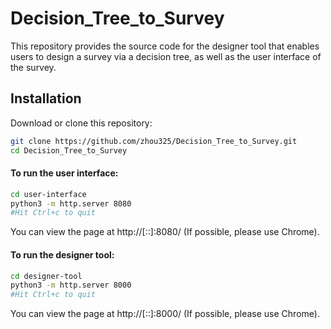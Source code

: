 # Decision_Tree_to_Survey

This repository provides the source code for the designer tool that enables users to design a survey via a decision tree, as well as the user interface of the survey.

## Installation 
Download or clone this repository:

```bash
git clone https://github.com/zhou325/Decision_Tree_to_Survey.git
cd Decision_Tree_to_Survey
```

#### To run the user interface:
```bash
cd user-interface
python3 -m http.server 8080
#Hit Ctrl+c to quit
```
You can view the page at http://[::]:8080/ (If possible, please use Chrome).

#### To run the designer tool:
```bash
cd designer-tool
python3 -m http.server 8000
#Hit Ctrl+c to quit
```

You can view the page at http://[::]:8000/  (If possible, please use Chrome).